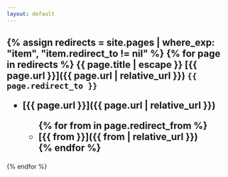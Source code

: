 ```yaml
---
layout: default
---
```


{% assign redirects = site.pages | where_exp: "item", "item.redirect_to != nil" %}
{% for page in redirects %}
<strong>{{ page.title | escape }}</strong>
[{{ page.url }}]({{ page.url | relative_url }})
`{{ page.redirect_to }}` 
    <ul>
        <li> 
[{{ page.url }}]({{ page.url | relative_url }})   
        </li>
        <ul>
            {% for from in page.redirect_from %}
             <li> 
[{{ from }}]({{ from | relative_url }})
            </li> 
            {% endfor %}
        </ul>
    </ul>
  ---
{% endfor %}
